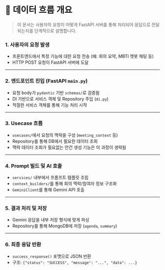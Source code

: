 # 🔄 데이터 흐름 개요

> 이 문서는 사용자의 요청이 어떻게 FastAPI 서버를 통해 처리되어 응답으로 전달되는지를 단계적으로 설명합니다.


### 1. 사용자의 요청 발생

- 프론트엔드에서 특정 기능에 대한 요청 전송 (예: 회의 요약, MBTI 챗봇 채팅 등)
- HTTP POST 요청이 FastAPI 서버에 도달

---

### 2. 엔드포인트 진입 (FastAPI `main.py`)

- 요청 body가 `pydantic` 기반 `schemas/`로 검증됨
- DI 기반으로 서비스 객체 및 Repository 주입 (`di.py`)
- 적절한 서비스 객체를 통해 기능 처리 시작

---

### 3. Usecase 흐름

- `usecases/`에서 요청의 맥락을 구성 (`meeting_context` 등)
- Repository를 통해 DB에서 필요한 데이터 조회
- 맥락 데이터 조회가 필요없는 안건 생성 기능은 이 과정이 생략됨

---

### 4. Prompt 빌드 및 AI 호출

- `services/` 내부에서 프롬프트 템플릿 조립
- `context_builders/`를 통해 회의 맥락/참여자 정보 구조화
- `GeminiClient`를 통해 Gemini API 호출

---

### 5. 결과 처리 및 저장

- Gemini 응답을 내부 저장 형식에 맞게 파싱
- Repository를 통해 MongoDB에 저장 (`agenda`, `summary`)

---

### 6. 최종 응답 반환

- `success_response()` 포맷으로 JSON 반환
- 구조: `{"status": "SUCCESS", "message": "...", "data": ...}`
